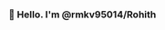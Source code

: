 ### 👋 Hello. I'm @rmkv95014/Rohith 

<!--
**rmkv95014/rmkv95014** is a ✨ _special_ ✨ repository because its `README.md` (this file) appears on your GitHub profile.

Here are some ideas to get you started:

- 🔭 I’m currently working on ...
- 🌱 I’m currently learning Web-development, Web-scraping and AI
- 👯 I’m looking to collaborate on AI and Web-related projects.
- 🤔 I’m looking for help with ...
- 💬 Ask me about ...
- 📫 How to reach me: rohith.krithivasan@gmail.com
- 😄 Pronouns: he/him
- ⚡ Fun fact: ...
-->
